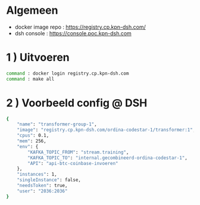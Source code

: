 # Algemeen

- docker image repo : https://registry.cp.kpn-dsh.com/
- dsh console : https://console.poc.kpn-dsh.com

# 1 ) Uitvoeren
```sh
command : docker login registry.cp.kpn-dsh.com
command : make all
```

# 2 ) Voorbeeld config @ DSH
```bash
{
	"name": "transformer-group-1",
	"image": "registry.cp.kpn-dsh.com/ordina-codestar-1/transformer:1",
	"cpus": 0.1,
	"mem": 256,
	"env": {
		"KAFKA_TOPIC_FROM": "stream.training",
		"KAFKA_TOPIC_TO": "internal.gecombineerd-ordina-codestar-1",
		"API": "api-btc-coinbase-invoeren"
	},
	"instances": 1,
	"singleInstance": false,
	"needsToken": true,
	"user": "2036:2036"
}
```